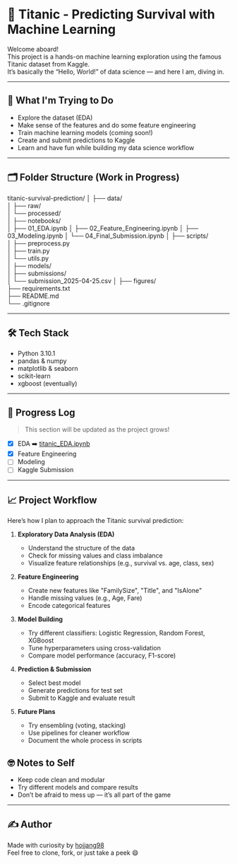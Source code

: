 # 🚢 Titanic - Predicting Survival with Machine Learning

Welcome aboard!  
This project is a hands-on machine learning exploration using the famous Titanic dataset from Kaggle.  
It’s basically the “Hello, World!” of data science — and here I am, diving in.

---

## 🎯 What I'm Trying to Do

- Explore the dataset (EDA)
- Make sense of the features and do some feature engineering
- Train machine learning models (coming soon!)
- Create and submit predictions to Kaggle
- Learn and have fun while building my data science workflow

---

## 🗂️ Folder Structure (Work in Progress)

titanic-survival-prediction/
│
├── data/                 
│   ├── raw/             
│   └── processed/      
│
├── notebooks/           
│   ├── 01_EDA.ipynb
│   ├── 02_Feature_Engineering.ipynb
│   ├── 03_Modeling.ipynb
│   └── 04_Final_Submission.ipynb
│
├── scripts/               
│   ├── preprocess.py      
│   ├── train.py           
│   └── utils.py          
│
├── models/               
│
├── submissions/           
│   └── submission_2025-04-25.csv
│
├── figures/               
├── requirements.txt       
├── README.md             
└── .gitignore            

---

## 🛠️ Tech Stack

- Python 3.10.1
- pandas & numpy
- matplotlib & seaborn
- scikit-learn
- xgboost (eventually)

---

## 📝 Progress Log

> This section will be updated as the project grows!

- [x] EDA ➡️ [titanic_EDA.ipynb](./notebooks/titanic_EDA.ipynb)
- [x] Feature Engineering
- [ ] Modeling
- [ ] Kaggle Submission

---

## 📈 Project Workflow

Here’s how I plan to approach the Titanic survival prediction:

1. **Exploratory Data Analysis (EDA)**  
   - Understand the structure of the data  
   - Check for missing values and class imbalance  
   - Visualize feature relationships (e.g., survival vs. age, class, sex)

2. **Feature Engineering**  
   - Create new features like "FamilySize", "Title", and "IsAlone"  
   - Handle missing values (e.g., Age, Fare)  
   - Encode categorical features

3. **Model Building**  
   - Try different classifiers: Logistic Regression, Random Forest, XGBoost  
   - Tune hyperparameters using cross-validation  
   - Compare model performance (accuracy, F1-score)

4. **Prediction & Submission**  
   - Select best model  
   - Generate predictions for test set  
   - Submit to Kaggle and evaluate result

5. **Future Plans**  
   - Try ensembling (voting, stacking)  
   - Use pipelines for cleaner workflow  
   - Document the whole process in scripts


## 🤓 Notes to Self

- Keep code clean and modular
- Try different models and compare results
- Don’t be afraid to mess up — it’s all part of the game

---

## ✍️ Author

Made with curiosity by [hojjang98](https://github.com/hojjang98)  
Feel free to clone, fork, or just take a peek 😄